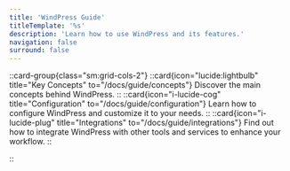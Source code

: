 ```yaml
---
title: 'WindPress Guide'
titleTemplate: '%s'
description: 'Learn how to use WindPress and its features.'
navigation: false
surround: false
---
```


::card-group{class="sm:grid-cols-2"}
  ::card{icon="lucide:lightbulb" title="Key Concepts" to="/docs/guide/concepts"}
  Discover the main concepts behind WindPress.
  ::
  ::card{icon="i-lucide-cog" title="Configuration" to="/docs/guide/configuration"}
  Learn how to configure WindPress and customize it to your needs.
  ::
  ::card{icon="i-lucide-plug" title="Integrations" to="/docs/guide/integrations"}
  Find out how to integrate WindPress with other tools and services to enhance your workflow.
  ::



  <!-- ::card{icon="i-lucide-folders" title="Directory Structure" to="/docs/guide/directory-structure"}
  Learn about Nuxt directory structure and what benefits each directory or file offers.
  ::
  ::card{icon="i-lucide-star" title="Going Further" to="/docs/guide/going-further"}
  Master Nuxt with advanced concepts like experimental features, hooks, modules, and more.
  ::
  ::card{icon="i-lucide-book-open" title="Recipes" to="/docs/guide/recipes"}
  Find solutions to common problems and learn how to implement them in your Nuxt project.
  :: -->
::